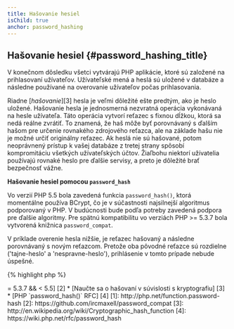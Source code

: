 ```yaml
---
title: Hašovanie hesiel
isChild: true
anchor: password_hashing
---
```


## Hašovanie hesiel {#password_hashing_title}

V konečnom dôsledku všetci vytvárajú PHP aplikácie, ktoré sú založené na prihlasovaní užívateľov. Užívateľské mená
a heslá sú uložené v databáze a následne používané na overovanie užívateľov počas prihlasovania.

Riadne [_hašovanie_][3] hesla je veľmi dôležité ešte predtým, ako je heslo uložené. Hašovanie hesla je jednosmerná
nezvratná operácia vykonávaná na hesle užívateľa. Táto operácia vytvorí reťazec s fixnou dĺžkou, ktorá sa nedá reálne
zvrátiť. To znamená, že haš môže byť porovnávaný s ďalším hašom pre určenie rovnakého zdrojového reťazca, ale na
základe hašu nie je možné určiť originálny reťazec. Ak heslá nie sú hašované, potom neoprávnený prístup k vašej databáze
z tretej strany spôsobí kompromitáciu všetkých užívateľských účtov. Žiaľbohu niektorí užívatelia používajú
rovnaké heslo pre ďalšie servisy, a preto je dôležité brať bezpečnosť vážne.

**Hašovanie hesiel pomocou `password_hash`**

Vo verzií PHP 5.5 bola zavedená funkcia `password_hash()`, ktorá momentálne používa BCrypt, čo je v súčastnosti
najsilnejší algoritmus podporovaný v PHP. V budúcnosti bude podľa potreby zavedená podpora pre ďalšie algoritmy.
Pre spätnú kompatibilitu vo verziách PHP >= 5.3.7 bola vytvorená knižnica `password_compat`.

V príklade overenie hesla nižšie, je reťazec hašovaný a následne porovnávaný s novým reťazcom. Pretože
oba pôvodné reťazce sú rozdielne ('tajne-heslo' a 'nespravne-heslo'), prihlásenie v tomto prípade nebude úspešné.

{% highlight php %}
<?php
require 'password.php';

$passwordHash = password_hash('tajne-heslo', PASSWORD_DEFAULT);

if (password_verify('nespravne-heslo', $passwordHash)) {
    // Správne heslo
} else {
    // Nesprávne heslo
}
{% endhighlight %}  


* [Naučte sa o `password_hash()`] [1]
* [`password_compat` pre PHP >= 5.3.7 && < 5.5] [2]
* [Naučte sa o hašovaní v súvislosti s kryptografiu] [3]
* [PHP `password_hash()` RFC] [4]


[1]: http://php.net/function.password-hash
[2]: https://github.com/ircmaxell/password_compat
[3]: http://en.wikipedia.org/wiki/Cryptographic_hash_function
[4]: https://wiki.php.net/rfc/password_hash
